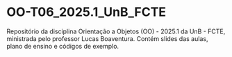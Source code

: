 # OO-T06_2025.1_UnB_FCTE
Repositório da disciplina Orientação a Objetos (OO) - 2025.1 da UnB - FCTE, ministrada pelo professor Lucas Boaventura. Contém slides das aulas, plano de ensino e códigos de exemplo.
